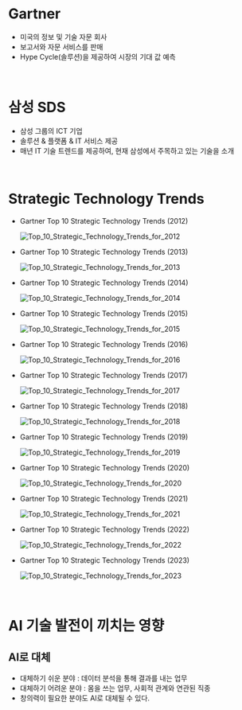 # Gartner

- 미국의 정보 및 기술 자문 회사
- 보고서와 자문 서비스를 판매
- Hype Cycle(솔루션)을 제공하여 시장의 기대 값 예측
<br/>

# 삼성 SDS

- 삼성 그룹의 ICT 기업
- 솔루션 & 플랫폼 & IT 서비스 제공
- 매년 IT 기술 트렌드를 제공하여, 현재 삼성에서 주목하고 있는 기술을 소개
<br/>

# Strategic Technology Trends

- Gartner Top 10 Strategic Technology Trends (2012)

  ![Top_10_Strategic_Technology_Trends_for_2012](images/IT_Trends/Top_10_Strategic_Technology_Trends_for_2012.jpg)

- Gartner Top 10 Strategic Technology Trends (2013)

  ![Top_10_Strategic_Technology_Trends_for_2013](images/IT_Trends/Top_10_Strategic_Technology_Trends_for_2013.jpg)

- Gartner Top 10 Strategic Technology Trends (2014)

  ![Top_10_Strategic_Technology_Trends_for_2014](images/IT_Trends/Top_10_Strategic_Technology_Trends_for_2014.jpg)

- Gartner Top 10 Strategic Technology Trends (2015)

  ![Top_10_Strategic_Technology_Trends_for_2015](images/IT_Trends/Top_10_Strategic_Technology_Trends_for_2015.jpg)

- Gartner Top 10 Strategic Technology Trends (2016)

  ![Top_10_Strategic_Technology_Trends_for_2016](images/IT_Trends/Top_10_Strategic_Technology_Trends_for_2016.jpg)

- Gartner Top 10 Strategic Technology Trends (2017)

  ![Top_10_Strategic_Technology_Trends_for_2017](images/IT_Trends/Top_10_Strategic_Technology_Trends_for_2017.jpg)

- Gartner Top 10 Strategic Technology Trends (2018)

  ![Top_10_Strategic_Technology_Trends_for_2018](images/IT_Trends/Top_10_Strategic_Technology_Trends_for_2018.jpg)

- Gartner Top 10 Strategic Technology Trends (2019)

  ![Top_10_Strategic_Technology_Trends_for_2019](images/IT_Trends/Top_10_Strategic_Technology_Trends_for_2019.jpg)

- Gartner Top 10 Strategic Technology Trends (2020)

  ![Top_10_Strategic_Technology_Trends_for_2020](images/IT_Trends/Top_10_Strategic_Technology_Trends_for_2020.jpg)

- Gartner Top 10 Strategic Technology Trends (2021)

  ![Top_10_Strategic_Technology_Trends_for_2021](images/IT_Trends/Top_10_Strategic_Technology_Trends_for_2021.jpg)

- Gartner Top 10 Strategic Technology Trends (2022)

  ![Top_10_Strategic_Technology_Trends_for_2022](images/IT_Trends/Top_10_Strategic_Technology_Trends_for_2022.jpg)

- Gartner Top 10 Strategic Technology Trends (2023)

  ![Top_10_Strategic_Technology_Trends_for_2023](images/IT_Trends/Top_10_Strategic_Technology_Trends_for_2023.jpg)
<br/>

# AI 기술 발전이 끼치는 영향

## AI로 대체

- 대체하기 쉬운 분야 : 데이터 분석을 통해 결과를 내는 업무
- 대체하기 어려운 분야 : 몸을 쓰는 업무, 사회적 관계와 연관된 직종
- 창의력이 필요한 분야도 AI로 대체될 수 있다.
